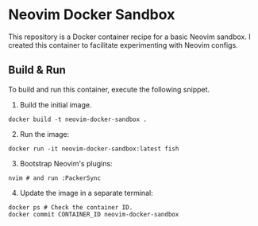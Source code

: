 # Neovim Docker Sandbox

This repository is a Docker container recipe for a basic Neovim sandbox. I
created this container to facilitate experimenting with Neovim configs.

## Build & Run

To build and run this container, execute the following snippet.

1. Build the initial image.

  ```shell
  docker build -t neovim-docker-sandbox .
  ```

2. Run the image:

  ```shell
  docker run -it neovim-docker-sandbox:latest fish
  ```

3. Bootstrap Neovim's plugins:

  ```shell
  nvim # and run :PackerSync
  ```

4. Update the image in a separate terminal:

  ```shell
  docker ps # Check the container ID.
  docker commit CONTAINER_ID neovim-docker-sandbox
  ```
